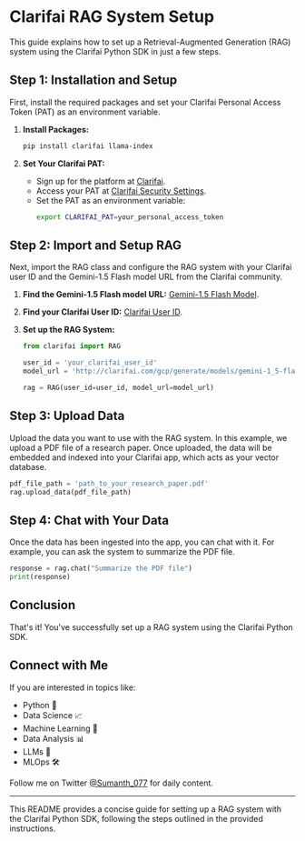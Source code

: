 # Clarifai RAG System Setup

This guide explains how to set up a Retrieval-Augmented Generation (RAG) system using the Clarifai Python SDK in just a few steps. 

## Step 1: Installation and Setup

First, install the required packages and set your Clarifai Personal Access Token (PAT) as an environment variable.

1. **Install Packages:**
    ```bash
    pip install clarifai llama-index
    ```

2. **Set Your Clarifai PAT:**
    - Sign up for the platform at [Clarifai](https://clarifai.com).
    - Access your PAT at [Clarifai Security Settings](https://clarifai.com/settings/security).
    - Set the PAT as an environment variable:
      ```bash
      export CLARIFAI_PAT=your_personal_access_token
      ```

## Step 2: Import and Setup RAG

Next, import the RAG class and configure the RAG system with your Clarifai user ID and the Gemini-1.5 Flash model URL from the Clarifai community.

1. **Find the Gemini-1.5 Flash model URL:** [Gemini-1.5 Flash Model](http://clarifai.com/gcp/generate/models/gemini-1_5-flash).
2. **Find your Clarifai User ID:** [Clarifai User ID](https://clarifai.com/settings/security).

3. **Set up the RAG System:**
    ```python
    from clarifai import RAG

    user_id = 'your_clarifai_user_id'
    model_url = 'http://clarifai.com/gcp/generate/models/gemini-1_5-flash'

    rag = RAG(user_id=user_id, model_url=model_url)
    ```

## Step 3: Upload Data

Upload the data you want to use with the RAG system. In this example, we upload a PDF file of a research paper. Once uploaded, the data will be embedded and indexed into your Clarifai app, which acts as your vector database.

```python
pdf_file_path = 'path_to_your_research_paper.pdf'
rag.upload_data(pdf_file_path)
```

## Step 4: Chat with Your Data

Once the data has been ingested into the app, you can chat with it. For example, you can ask the system to summarize the PDF file.

```python
response = rag.chat("Summarize the PDF file")
print(response)
```

## Conclusion

That's it! You've successfully set up a RAG system using the Clarifai Python SDK.

## Connect with Me

If you are interested in topics like:
- Python 🐍
- Data Science 📈
- Machine Learning 🤖
- Data Analysis 📊
- LLMs 🧠
- MLOps 🛠

Follow me on Twitter [@Sumanth_077](https://twitter.com/Sumanth_077) for daily content.

---

This README provides a concise guide for setting up a RAG system with the Clarifai Python SDK, following the steps outlined in the provided instructions.
